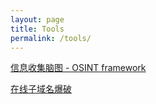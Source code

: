 ```yaml
---
layout: page
title: Tools
permalink: /tools/
---
```


[信息收集脑图 - OSINT framework](http://osintframework.com/)

[在线子域名爆破](https://phpinfo.me/domain/)